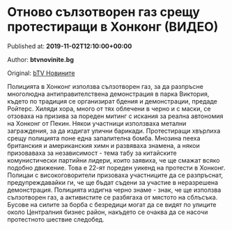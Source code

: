 
# Отново сълзотворен газ срещу протестиращи в Хонконг (ВИДЕО)

Published at: **2019-11-02T12:10:00+00:00**

Author: **btvnovinite.bg**

Original: [bTV Новините](https://btvnovinite.bg/svetut/otnovo-salzotvoren-gaz-sreshtu-protestirashti-v-honkong.html)

Полицията в Хонконг използва сълзотворен газ, за да разпръсне многолюдна антиправителствена демонстрация в парка Виктория, където по традиция се организират бдения и демонстрации, предаде Ройтерс.
Хиляди хора, много от тях облечени в черно и с маски, се отзоваха на призива за пореден митинг с искания за реална автономия на Хонконг от Пекин.
Някои участници използваха метални заграждения, за да издигат улични барикади. Протестиращи хвърлиха срещу полицията поне една запалителна бомба.
Мнозина пееха британския и американския химн и развяваха знамена, а някои призоваваха за независимост - тема табу за китайските комунистически партийни лидери, които заявиха, че ще смажат всяко подобно движение.
Това е 22-ят пореден уикенд на протести в Хонконг. Полицаи с високоговорители призоваха участниците да се разпръснат, предупреждавайки ги, че ще бъдат съдени за участие в неразрешена демонстрация. Полицията издигна черно знаме - знак, че ще използва сълзотворен газ, а активистите се разбягаха от мястото на сблъсъка.
Бусове на силите за борба с безредици могат да се видят по улиците около Централния бизнес район, накъдето се очаква да се насочи протестното шествие следобед.
